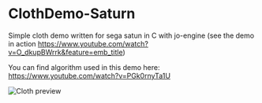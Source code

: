# ClothDemo-Saturn
Simple cloth demo written for sega satun in C with jo-engine (see the demo in action https://www.youtube.com/watch?v=O_dkupBWrrk&feature=emb_title)

You can find algorithm used in this demo here: https://www.youtube.com/watch?v=PGk0rnyTa1U

![Cloth preview](https://reye.me/img/projects-other/satcloth02.jpg)
